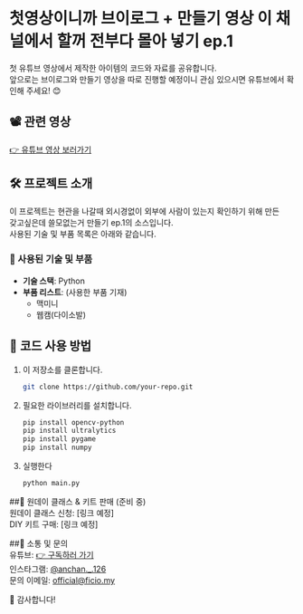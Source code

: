 # 첫영상이니까 브이로그 + 만들기 영상 이 채널에서 할꺼 전부다 몰아 넣기 ep.1

첫 유튜브 영상에서 제작한 아이템의 코드와 자료를 공유합니다.  
앞으로는 브이로그와 만들기 영상을 따로 진행할 예정이니 관심 있으시면 유튜브에서 확인해 주세요! 😊  

## 📽 관련 영상  
[👉 유튜브 영상 보러가기](https://youtu.be/NKCJguJNsyM)  

## 🛠 프로젝트 소개  
이 프로젝트는 현관을 나갈때 외시경없이 외부에 사람이 있는지 확인하기 위해 만든  
갖고싶은데 쓸모없는거 만들기 ep.1의 소스입니다.  
사용된 기술 및 부품 목록은 아래와 같습니다.  

### 🧩 사용된 기술 및 부품  
- **기술 스택**: Python 
- **부품 리스트**: (사용한 부품 기재)  
  - 맥미니  
  - 웹캠(다이소발)   

## 🔨 코드 사용 방법  
1. 이 저장소를 클론합니다.  
   ```bash
   git clone https://github.com/your-repo.git
2. 필요한 라이브러리를 설치합니다.
    ```bash
    pip install opencv-python
    pip install ultralytics
    pip install pygame
    pip install numpy
3. 실행한다
   ```bash
   python main.py


##📅 원데이 클래스 & 키트 판매 (준비 중)  
원데이 클래스 신청: [링크 예정]  
DIY 키트 구매: [링크 예정]  

##📢 소통 및 문의  
유튜브: [👉 구독하러 가기](https://www.youtube.com/@CEO_AN)  
인스타그램: [@anchan._.126](https://www.instagram.com/anchan._.126/)  
문의 이메일: official@ficio.my  

🙌 감사합니다!  
